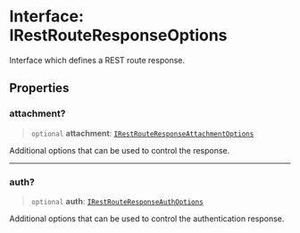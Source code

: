 # Interface: IRestRouteResponseOptions

Interface which defines a REST route response.

## Properties

### attachment?

> `optional` **attachment**: [`IRestRouteResponseAttachmentOptions`](IRestRouteResponseAttachmentOptions.md)

Additional options that can be used to control the response.

***

### auth?

> `optional` **auth**: [`IRestRouteResponseAuthOptions`](IRestRouteResponseAuthOptions.md)

Additional options that can be used to control the authentication response.
